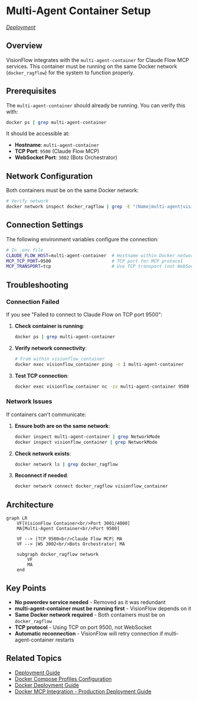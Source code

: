 # Multi-Agent Container Setup

*[Deployment](../index.md)*

## Overview

VisionFlow integrates with the `multi-agent-container` for Claude Flow MCP services. This container must be running on the same Docker network (`docker_ragflow`) for the system to function properly.

## Prerequisites

The `multi-agent-container` should already be running. You can verify this with:

```bash
docker ps | grep multi-agent-container
```

It should be accessible at:
- **Hostname**: `multi-agent-container`
- **TCP Port**: `9500` (Claude Flow MCP)
- **WebSocket Port**: `3002` (Bots Orchestrator)

## Network Configuration

Both containers must be on the same Docker network:

```bash
# Verify network
docker network inspect docker_ragflow | grep -E "(Name|multi-agent|visionflow)"
```

## Connection Settings

The following environment variables configure the connection:

```bash
# In .env file
CLAUDE_FLOW_HOST=multi-agent-container  # Hostname within Docker network
MCP_TCP_PORT=9500                       # TCP port for MCP protocol
MCP_TRANSPORT=tcp                       # Use TCP transport (not WebSocket)
```

## Troubleshooting

### Connection Failed

If you see "Failed to connect to Claude Flow on TCP port 9500":

1. **Check container is running**:
   ```bash
   docker ps | grep multi-agent-container
   ```

2. **Verify network connectivity**:
   ```bash
   # From within visionflow_container
   docker exec visionflow_container ping -c 1 multi-agent-container
   ```

3. **Test TCP connection**:
   ```bash
   docker exec visionflow_container nc -zv multi-agent-container 9500
   ```

### Network Issues

If containers can't communicate:

1. **Ensure both are on the same network**:
   ```bash
   docker inspect multi-agent-container | grep NetworkMode
   docker inspect visionflow_container | grep NetworkMode
   ```

2. **Check network exists**:
   ```bash
   docker network ls | grep docker_ragflow
   ```

3. **Reconnect if needed**:
   ```bash
   docker network connect docker_ragflow visionflow_container
   ```

## Architecture

```mermaid
graph LR
    VF[VisionFlow Container<br/>Port 3001/4000]
    MA[Multi-Agent Container<br/>Port 9500]
    
    VF --> |TCP 9500<br/>Claude Flow MCP| MA
    VF --> |WS 3002<br/>Bots Orchestrator| MA
    
    subgraph docker_ragflow network
        VF
        MA
    end
```

## Key Points

- **No powerdev service needed** - Removed as it was redundant
- **multi-agent-container must be running first** - VisionFlow depends on it
- **Same Docker network required** - Both containers must be on `docker_ragflow`
- **TCP protocol** - Using TCP on port 9500, not WebSocket
- **Automatic reconnection** - VisionFlow will retry connection if multi-agent-container restarts

## Related Topics

- [Deployment Guide](../deployment/index.md)
- [Docker Compose Profiles Configuration](../deployment/docker-profiles.md)
- [Docker Deployment Guide](../deployment/docker.md)
- [Docker MCP Integration - Production Deployment Guide](../deployment/docker-mcp-integration.md)
